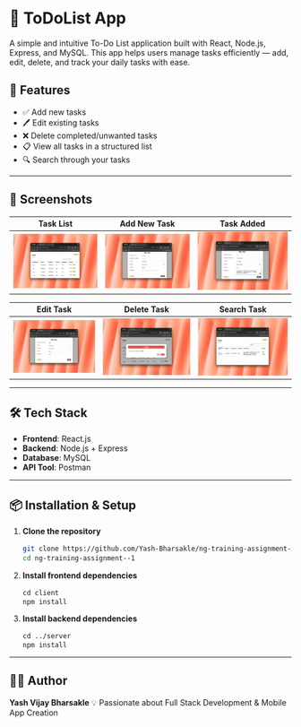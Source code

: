 # 📝 ToDoList App

A simple and intuitive To-Do List application built with React, Node.js, Express, and MySQL. This app helps users manage tasks efficiently — add, edit, delete, and track your daily tasks with ease.

## 🚀 Features

- ✅ Add new tasks
- 🖊️ Edit existing tasks
- ❌ Delete completed/unwanted tasks
- 📋 View all tasks in a structured list
- 🔍 Search through your tasks

---

## 📸 Screenshots

| Task List | Add New Task | Task Added |
|------------|--------------|-------------|
| ![Task List](./ScreenShots/taskList.png) | ![Add](./ScreenShots/addNewtask.png) | ![Task Added](./ScreenShots/taskAdded.png) |

| Edit Task | Delete Task | Search Task |
|----------|-------------|------------|
| ![Edit](./ScreenShots/editTask.png) | ![Delete](./ScreenShots/delete.png)| ![Search](./ScreenShots/Search.png) |

---

## 🛠️ Tech Stack

- **Frontend**: React.js
- **Backend**: Node.js + Express
- **Database**: MySQL
- **API Tool**: Postman

---

## 📦 Installation & Setup

1. **Clone the repository**  
   ```bash
   git clone https://github.com/Yash-Bharsakle/ng-training-assignment--1.git
   cd ng-training-assignment--1
   ```

2. **Install frontend dependencies**
   ```
   cd client
   npm install
   ```
3. **Install backend dependencies**
   ```
   cd ../server
   npm install
   ```

---

## 👨‍💻 Author

**Yash Vijay Bharsakle**
💡 Passionate about Full Stack Development & Mobile App Creation
